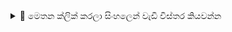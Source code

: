 <details>
  <summary>📘 මෙතන ක්ලික් කරලා සිංහලෙන් වැඩි විස්තර කියවන්න</summary>

---

## 🔍 ESP32-BlueJammer මොකද්ද?

ESP32-BlueJammer කියන්නේ ESP32 Dev Module එකක් සහ nRF24L01+PA+LNA modules 2ක් භාවිතා කරලා 2.4GHz වලින් සන්නිවේදනය කරන උපාංගවලට බාධා කරන device එකක්.

මෙය:
- Bluetooth
- WiFi
- RC drones
- IoT devices
- Audio speakers

වැනි devices වලට **unwanted packets / noise** යවලා සන්නිවේදනය බිඳදමනවා (DoS attack style එකට).  

---

## ⚠️ මෙය භාවිතා කරන්නෙ කෙතරම් සවියෙන්ද?

- **Educational & Security Testing** වලට පමණක් භාවිතා කරන්න.
- **ජම් කරනවා** කියන්නේ බොහෝ රටවල නීතිවිරෝධී ක්‍රියාවක්.
- නීති විරෝධීව භාවිතා කලානම් ඔබට වගකීම් ඇති.

---

## 🧰 අවශ්‍ය උපකරණ

- ESP32-WROOM-32U (Dev Board)
- nRF24L01+PA+LNA modules (2x)
- 10uF capacitor (2x)
- 3.7V Li-Ion battery (විකල්ප)
- TP4056 Charging Module
- JST PH 2.0 Connector
- Mini Slide Switch
- LED 3mm (Blue)
- 470k Ohm resistor

---

## 🔌 සම්බන්ධකරණය (Wiring)

**HSPI (Module 1)**

| Module Pin | ESP32 Pin |
|------------|------------|
| VCC        | 3.3V       |
| GND        | GND        |
| CE         | GPIO 16    |
| CSN        | GPIO 15    |
| SCK        | GPIO 14    |
| MOSI       | GPIO 13    |
| MISO       | GPIO 12    |

**VSPI (Module 2)**

| Module Pin | ESP32 Pin |
|------------|------------|
| VCC        | 3.3V       |
| GND        | GND        |
| CE         | GPIO 22    |
| CSN        | GPIO 21    |
| SCK        | GPIO 18    |
| MOSI       | GPIO 23    |
| MISO       | GPIO 19    |

---

## 💻 Firmware Flash කරන්නෙ කොහොමද?

ඔයාට පහසුවෙන් Flash කරන්න පුළුවන් මේ WebFlasher එකෙන්:

🔗 [https://esp32-bluejammerflasher.pages.dev](https://esp32-bluejammerflasher.pages.dev)

1. ESP32 එක Data USB Cable එකෙන් Connect කරන්න  
2. Chip එක තෝරලා Firmware එකක් පරිශීලනය කරන්න  
3. Flash කරන්න ❤️

---

## 📦 3D Printed Case එක

- PCB size: **7cm x 5.5cm**
- USB Port, Boot/EN Buttons visible
- Charging LED Indicator support
- ON/OFF Switch hole
- Case එකේ `.stl` file එක:  
  [Download STL File](https://dwdwpld.pages.dev/ESP32-BlueJammerBy@emensta3DCase.stl)

---

## 🛑 අවවාදය

මෙම උපාංගය භාවිතා කිරීමෙන් ඔබට ඇතිවන කිසිදු නීතිමය ගැටලුවක් සදහා  
**මම වගකීමක් නොගෙනි**.  
අධ්‍යාපනික අරමුණු සඳහා පමණක් භාවිතා කරන්න.

</details>